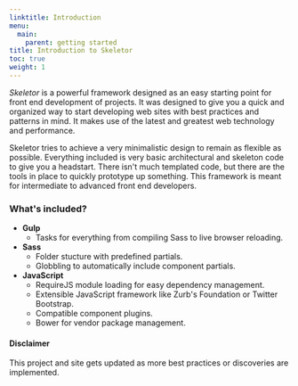 ```yaml
---
linktitle: Introduction
menu:
  main:
    parent: getting started
title: Introduction to Skeletor
toc: true
weight: 1
---
```


_Skeletor_ is a powerful framework designed as an easy starting point for front end development of projects. It was designed to give you a quick and organized way to start developing web sites with best practices and patterns in mind. It makes use of the latest and greatest web technology and performance.

Skeletor tries to achieve a very minimalistic design to remain as flexible as possible. Everything included is very basic architectural and skeleton code to give you a headstart. There isn't much templated code, but there are the tools in place to quickly prototype up something. This framework is meant for intermediate to advanced front end developers.

### What's included?

* __Gulp__
  * Tasks for everything from compiling Sass to live browser reloading.
* __Sass__
  * Folder stucture with predefined partials.
  * Globbling to automatically include component partials.
* __JavaScript__
  * RequireJS module loading for easy dependency management.
  * Extensible JavaScript framework like Zurb's Foundation or Twitter Bootstrap.
  * Compatible component plugins.
  * Bower for vendor package management.


#### Disclaimer
This project and site gets updated as more best practices or discoveries are implemented.